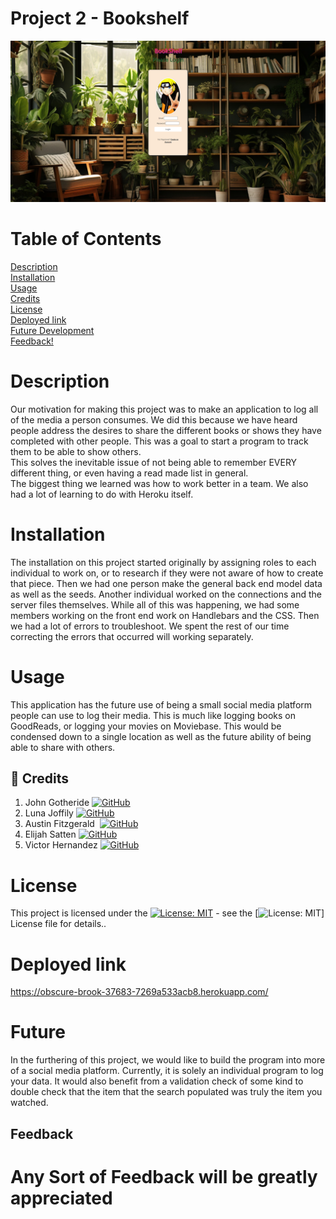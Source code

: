 # Project 2 - Bookshelf

 ![Alt text](/deployed%20image.png)

# Table of Contents

[Description](#Description) <br />
[Installation](#Installation)<br />
[Usage](#Usage)<br />
[Credits](#Credits)<br />
[License](#License)<br />
[Deployed link](#Deployed)<br />
[Future Development](#Future) <br />
[Feedback!](#feedback)


# Description

Our motivation for making this project was to make an application to log all of the media a person consumes.
We did this because we have heard people address the desires to share the different books or shows they have completed with other people.  This was a goal to start a program to track them to be able to show others.  
This solves the inevitable issue of not being able to remember EVERY different thing, or even having a read made list in general.  
The biggest thing we learned was how to work better in a team.  We also had a lot of learning to do with Heroku itself.  

# Installation

The installation on this project started originally by assigning roles to each individual to work on, or to research if they were not aware of how to create that piece.  Then we had one person make the general back end model data as well as the seeds.  Another individual worked on the connections and the server files themselves.  While all of this was happening, we had some members working on the front end work on Handlebars and the CSS.  Then we had a lot of errors to troubleshoot. We spent the rest of our time correcting the errors that occurred will working separately.

# Usage

This application has the future use of being a small social media platform people can use to log their media.  This is much like logging books on GoodReads, or logging your movies on Moviebase.  This would be condensed down to a single location as well as the future ability of being able to share with others.

## 🔗 Credits

1. John Gotheride [![GitHub](https://img.shields.io/badge/GitHub-100000?style=for-the-badge&logo=github&logoColor=white)](https://github.com/gooseman789) 
2. Luna Joffily [![GitHub](https://img.shields.io/badge/GitHub-100000?style=for-the-badge&logo=github&logoColor=white)](https://github.com/Lujoffily)
3. Austin Fitzgerald &nbsp;[![GitHub](https://img.shields.io/badge/GitHub-100000?style=for-the-badge&logo=github&logoColor=white)](https://github.com/AFitzgerald95)
4. Elijah Satten [![GitHub](https://img.shields.io/badge/GitHub-100000?style=for-the-badge&logo=github&logoColor=white)](https://github.com/elijahsatten)
5. Victor Hernandez [![GitHub](https://img.shields.io/badge/GitHub-100000?style=for-the-badge&logo=github&logoColor=white)](https://github.com/BlackisDay)


# License

This project is licensed under the [![License: MIT](https://img.shields.io/badge/License-MIT-yellow.svg)](https://opensource.org/licenses/MIT) - see the [![License: MIT](https://img.shields.io/badge/License-MIT-yellow.svg)] License file for details..

# Deployed link

https://obscure-brook-37683-7269a533acb8.herokuapp.com/    

# Future

In the furthering of this project, we would like to build the program into more of a social media platform.  Currently, it is solely an individual program to log your data.  It would also benefit from a validation check of some kind to double check that the item that the search populated was truly the item you watched.  

## Feedback

<h1>Any Sort of Feedback will be greatly appreciated</h1>



